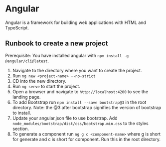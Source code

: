 # Angular

Angular is a framework for building web applications with HTML and TypeScript.

## Runbook to create a new project

Prerequisite: You have installed angular with `npm install -g @angular/cli@latest`.

1. Navigate to the directory where you want to create the project.
2. Run `ng new <project-name> --no-strict`
3. CD into the new directory.
4. Run `ng serve` to start the project.
5. Open a browser and navigate to `http://localhost:4200` to see the landing page.
6. To add Bootstrap run `npm install --save bootstrap@3` in the root directory. Note: the @3 after bootstrap signifies the version of bootstrap to install.
7. Update your angular.json file to use bootstrap. Add `node_modules/bootstrap/dist/css/bootstrap.min.css` to the styles section.
8. To generate a component run `ng g c <component-name>` where g is short for generate and c is short for component. Run this in the root directory.
